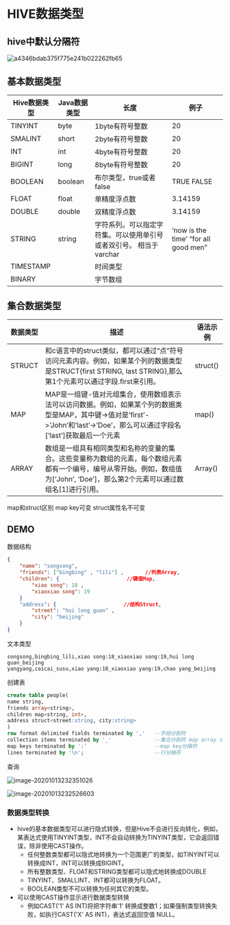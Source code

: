 # HIVE数据类型

## hive中默认分隔符

![a4346bdab375f775e241b022262fb65](https://raw.githubusercontent.com/privking/king-note-images/master/img/note/a4346bdab375f775e241b022262fb65-1602601626-e056c4.png)

## 基本数据类型

| Hive数据类型 | Java数据类型 | 长度                                                         | 例子                                 |
| ------------ | ------------ | ------------------------------------------------------------ | ------------------------------------ |
| TINYINT      | byte         | 1byte有符号整数                                              | 20                                   |
| SMALINT      | short        | 2byte有符号整数                                              | 20                                   |
| INT          | int          | 4byte有符号整数                                              | 20                                   |
| BIGINT       | long         | 8byte有符号整数                                              | 20                                   |
| BOOLEAN      | boolean      | 布尔类型，true或者false                                      | TRUE FALSE                           |
| FLOAT        | float        | 单精度浮点数                                                 | 3.14159                              |
| DOUBLE       | double       | 双精度浮点数                                                 | 3.14159                              |
| STRING       | string       | 字符系列。可以指定字符集。可以使用单引号或者双引号。  相当于varchar | ‘now is the time’ “for all good men” |
| TIMESTAMP    |              | 时间类型                                                     |                                      |
| BINARY       |              | 字节数组                                                     |                                      |

## 集合数据类型

| 数据类型 | 描述                                                         | 语法示例 |
| -------- | ------------------------------------------------------------ | -------- |
| STRUCT   | 和c语言中的struct类似，都可以通过“点”符号访问元素内容。例如，如果某个列的数据类型是STRUCT{first STRING, last STRING},那么第1个元素可以通过字段.first来引用。 | struct() |
| MAP      | MAP是一组键-值对元组集合，使用数组表示法可以访问数据。例如，如果某个列的数据类型是MAP，其中键->值对是’first’->’John’和’last’->’Doe’，那么可以通过字段名[‘last’]获取最后一个元素 | map()    |
| ARRAY    | 数组是一组具有相同类型和名称的变量的集合。这些变量称为数组的元素，每个数组元素都有一个编号，编号从零开始。例如，数组值为[‘John’,  ‘Doe’]，那么第2个元素可以通过数组名[1]进行引用。 | Array()  |

map和struct区别  map key可变  struct属性名不可变

## DEMO

数据结构

```json
{
    "name": "songsong",
    "friends": ["bingbing" , "lili"] ,       //列表Array, 
    "children": {                      //键值Map,
        "xiao song": 18 ,
        "xiaoxiao song": 19
    }
    "address": {                      //结构Struct,
        "street": "hui long guan" ,
        "city": "beijing" 
    }
}

```

文本类型

```
songsong,bingbing_lili,xiao song:18_xiaoxiao song:19,hui long guan_beijing
yangyang,caicai_susu,xiao yang:18_xiaoxiao yang:19,chao yang_beijing
```

创建表

```sql
create table people(
name string,
friends array<string>,
children map<string, int>,
address struct<street:string, city:string>
)
row format delimited fields terminated by ','   --字段分割符
collection items terminated by '_'              --集合分割符 map array struct
map keys terminated by ':'                      --map key分隔符
lines terminated by '\n';                       --行分隔符

```

查询

![image-20201013232351026](https://raw.githubusercontent.com/privking/king-note-images/master/img/note/image-20201013232351026-1602602631-baa315.png)



![image-20201013232526603](https://raw.githubusercontent.com/privking/king-note-images/master/img/note/image-20201013232526603-1602602726-9fc182.png)

### 数据类型转换

- hive的基本数据类型可以进行隐式转换，但是Hive不会进行反向转化，例如，某表达式使用TINYINT类型，INT不会自动转换为TINYINT类型，它会返回错误，除非使用CAST操作。
  - 任何整数类型都可以隐式地转换为一个范围更广的类型，如TINYINT可以转换成INT，INT可以转换成BIGINT。
  - 所有整数类型、FLOAT和STRING类型都可以隐式地转换成DOUBLE
  - TINYINT、SMALLINT、INT都可以转换为FLOAT。
  - BOOLEAN类型不可以转换为任何其它的类型。
- 可以使用CAST操作显示进行数据类型转换
  - 例如CAST('1' AS INT)将把字符串'1' 转换成整数1；如果强制类型转换失败，如执行CAST('X' AS INT)，表达式返回空值 NULL。
